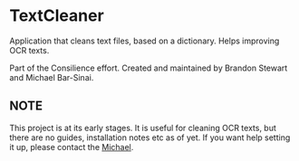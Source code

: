 TextCleaner
===========
Application that cleans text files, based on a dictionary. Helps improving OCR texts.

Part of the Consilience effort. Created and maintained by Brandon Stewart and Michael Bar-Sinai.

## NOTE
This project is at its early stages. It is useful for cleaning OCR texts, but there are no guides, installation notes etc as of yet. If you want help setting it up, please contact the [Michael](https://github.com/michbarsinai).
